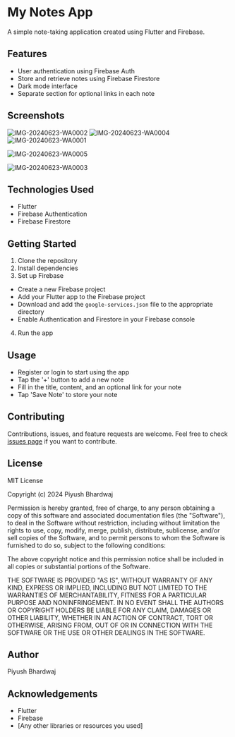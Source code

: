 # My Notes App

A simple note-taking application created using Flutter and Firebase.

## Features

- User authentication using Firebase Auth
- Store and retrieve notes using Firebase Firestore
- Dark mode interface
- Separate section for optional links in each note

## Screenshots
![IMG-20240623-WA0002](https://github.com/Piyu-Pika/my_notes_app/assets/162677885/30082721-a953-4734-b319-0d0e46c326bb)
![IMG-20240623-WA0004](https://github.com/Piyu-Pika/my_notes_app/assets/162677885/1cc5804a-ba34-49a9-bc5f-d5450b0d44f7)
![IMG-20240623-WA0001](https://github.com/Piyu-Pika/my_notes_app/assets/162677885/a87d48b4-2a25-4869-9467-cef4a250275a)


![IMG-20240623-WA0005](https://github.com/Piyu-Pika/my_notes_app/assets/162677885/485fc653-e2e5-473f-9043-f0dd8640c36c)

![IMG-20240623-WA0003](https://github.com/Piyu-Pika/my_notes_app/assets/162677885/080b5bfb-9bb9-4fc6-8461-baef6145b360)

## Technologies Used

- Flutter
- Firebase Authentication
- Firebase Firestore

## Getting Started

1. Clone the repository
2. Install dependencies
3. Set up Firebase
- Create a new Firebase project
- Add your Flutter app to the Firebase project
- Download and add the `google-services.json` file to the appropriate directory
- Enable Authentication and Firestore in your Firebase console

4. Run the app
## Usage

- Register or login to start using the app
- Tap the '+' button to add a new note
- Fill in the title, content, and an optional link for your note
- Tap 'Save Note' to store your note

## Contributing

Contributions, issues, and feature requests are welcome. Feel free to check [issues page](https://github.com/Piyu-Pika/my_notes_app/issues) if you want to contribute.

## License

MIT License

Copyright (c) 2024 Piyush Bhardwaj

Permission is hereby granted, free of charge, to any person obtaining a copy
of this software and associated documentation files (the "Software"), to deal
in the Software without restriction, including without limitation the rights
to use, copy, modify, merge, publish, distribute, sublicense, and/or sell
copies of the Software, and to permit persons to whom the Software is
furnished to do so, subject to the following conditions:

The above copyright notice and this permission notice shall be included in all
copies or substantial portions of the Software.

THE SOFTWARE IS PROVIDED "AS IS", WITHOUT WARRANTY OF ANY KIND, EXPRESS OR
IMPLIED, INCLUDING BUT NOT LIMITED TO THE WARRANTIES OF MERCHANTABILITY,
FITNESS FOR A PARTICULAR PURPOSE AND NONINFRINGEMENT. IN NO EVENT SHALL THE
AUTHORS OR COPYRIGHT HOLDERS BE LIABLE FOR ANY CLAIM, DAMAGES OR OTHER
LIABILITY, WHETHER IN AN ACTION OF CONTRACT, TORT OR OTHERWISE, ARISING FROM,
OUT OF OR IN CONNECTION WITH THE SOFTWARE OR THE USE OR OTHER DEALINGS IN THE
SOFTWARE.

## Author

Piyush Bhardwaj

## Acknowledgements

- Flutter
- Firebase
- [Any other libraries or resources you used]
